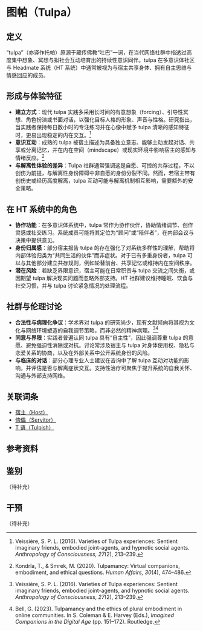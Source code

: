 # 图帕（Tulpa）

## 定义

“tulpa”（亦译作托帕）原源于藏传佛教“吐巴”一词，在当代网络社群中指透过高度集中想象、冥想与拟社会互动培育出的持续性意识同伴。tulpa 在多意识体社区与 Headmate 系统（HT 系统）中通常被视为与宿主共享身体、拥有自主思维与情感回应的成员。

## 形成与体验特征

- **建立方式**：现代 tulpa 实践多采用长时间的有意想象（forcing）、引导性冥想、角色扮演或书面对话，以强化目标人格的形象、声音与性格。研究指出，当实践者保持每日数小时的专注练习并在心像中赋予 tulpa 清晰的感知特征时，更易出现稳定的内在交互。[^veissiere2016]
- **意识互动**：成熟的 tulpa 被宿主描述为具备独立意志、能够主动发起对话、共享或分离记忆，并在内在空间（mindscape）或现实环境中影响宿主的感知与情绪反应。[^kondrla2020]
- **与解离性体验的差异**：Tulpa 社群通常强调这是自愿、可控的共存过程，不以创伤为前提，与解离性身份障碍中非自愿的身份分裂不同。然而，若宿主带有创伤史或经历高度解离，tulpa 互动可能与解离机制相互影响，需要额外的安全策略。

## 在 HT 系统中的角色

- **协作功能**：在多意识体系统中，tulpa 常作为协作伙伴，协助情绪调节、创作灵感或社交练习。系统成员可能将其定位为“顾问”或“陪伴者”，在内部会议与决策中提供意见。
- **身份归属感**：部分宿主报告 tulpa 的存在强化了对系统多样性的理解，帮助将内部体验归类为“共同生活的伙伴”而非症状。对于已有多重身份者，tulpa 可以与其他部分建立共存规则，例如轮替前台、共享记忆或维持内在空间秩序。
- **潜在风险**：若缺乏界限意识，宿主可能在日常职责与 tulpa 交流之间失衡，或因期望 tulpa 解决现实问题而忽略外部支持。HT 社群建议维持睡眠、饮食与社交习惯，并与 tulpa 讨论紧急情况的处理流程。

## 社群与伦理讨论

- **合法性与病理化争议**：学术界对 tulpa 的研究尚少，现有文献倾向将其视为文化与网络环境塑造的自我调节策略，而非必然的精神病理。[^veissiere2016][^bell2023]
- **同意与界限**：实践者普遍认同 tulpa 具有“自主性”，因此强调尊重 tulpa 的意愿、避免强迫性消除或对抗。讨论常涉及宿主与 tulpa 对身体使用权、隐私与恋爱关系的协商，以及在外部关系中公开系统身份的风险。
- **与临床的对话**：部分心理专业人士建议在咨询中了解 tulpa 互动对功能的影响，并评估是否与解离症状交互。支持性治疗可聚焦于提升系统的自我关怀、沟通与外部支持网络。

## 关联词条

- [宿主（Host）](entries/系统角色与类型/Host.md)
- [傀儡（Servitor）](entries/系统角色与类型/Servitor.md)
- [T 语（Tulpish）](entries/系统体验与机制/Tulpish.md)

## 参考资料

[^veissiere2016]: Veissière, S. P. L. (2016). Varieties of Tulpa experiences: Sentient imaginary friends, embodied joint-agents, and hypnotic social agents. *Anthropology of Consciousness, 27*(2), 213–239.
[^kondrla2020]: Kondrla, T., & Smrek, M. (2020). Tulpamancy: Virtual companions, embodiment, and ethical questions. *Human Affairs, 30*(4), 474–486.
[^bell2023]: Bell, G. (2023). Tulpamancy and the ethics of plural embodiment in online communities. In S. Coleman & E. Harvey (Eds.), *Imagined Companions in the Digital Age* (pp. 151–172). Routledge.

## 鉴别
（待补充）

## 干预
（待补充）
